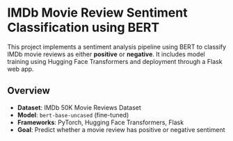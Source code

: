 # IMDb Movie Review Sentiment Classification using BERT

This project implements a sentiment analysis pipeline using BERT to classify IMDb movie reviews as either **positive** or **negative**. It includes model training using Hugging Face Transformers and deployment through a Flask web app.

##  Overview

- **Dataset**: IMDb 50K Movie Reviews Dataset
- **Model**: `bert-base-uncased` (fine-tuned)
- **Frameworks**: PyTorch, Hugging Face Transformers, Flask
- **Goal**: Predict whether a movie review has positive or negative sentiment
